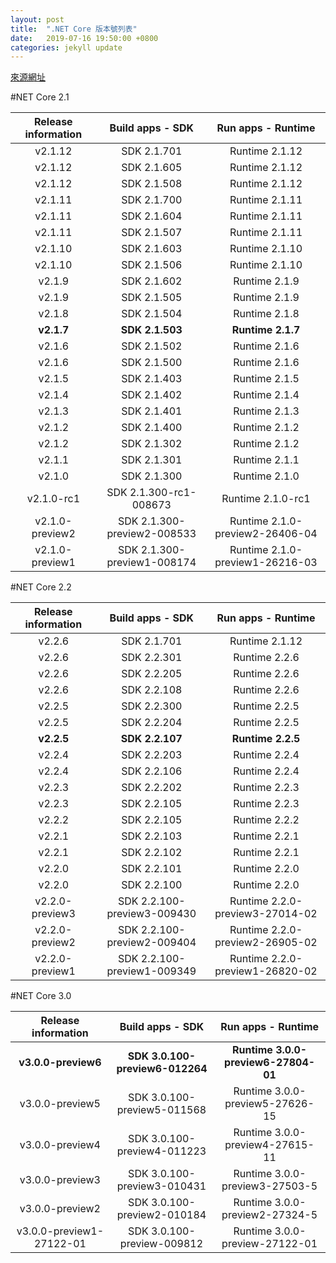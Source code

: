 ```yaml
---
layout: post
title:  ".NET Core 版本號列表"
date:   2019-07-16 19:50:00 +0800
categories: jekyll update
---
```


[來源網址](https://dotnet.microsoft.com/download/dotnet-core)


#NET Core 2.1


| Release information | Build apps - SDK | Run apps - Runtime |
|:-------------------:|:----------------:|:------------------:|
| v2.1.12 | SDK 2.1.701 | Runtime 2.1.12 |
| v2.1.12 | SDK 2.1.605 | Runtime 2.1.12 |
| v2.1.12 | SDK 2.1.508 | Runtime 2.1.12 |
| v2.1.11 | SDK 2.1.700 | Runtime 2.1.11 |
| v2.1.11 | SDK 2.1.604 | Runtime 2.1.11 |
| v2.1.11 | SDK 2.1.507 | Runtime 2.1.11 |
| v2.1.10 | SDK 2.1.603 | Runtime 2.1.10 |
| v2.1.10 | SDK 2.1.506 | Runtime 2.1.10 |
| v2.1.9  | SDK 2.1.602 | Runtime 2.1.9  |
| v2.1.9  | SDK 2.1.505 | Runtime 2.1.9  |
| v2.1.8  | SDK 2.1.504 | Runtime 2.1.8  |
| **v2.1.7** | **SDK 2.1.503** | **Runtime 2.1.7** |
| v2.1.6  | SDK 2.1.502 | Runtime 2.1.6  |
| v2.1.6  | SDK 2.1.500 | Runtime 2.1.6  |
| v2.1.5  | SDK 2.1.403 | Runtime 2.1.5  |
| v2.1.4  | SDK 2.1.402 | Runtime 2.1.4  |
| v2.1.3  | SDK 2.1.401 | Runtime 2.1.3  |
| v2.1.2  | SDK 2.1.400 | Runtime 2.1.2  |
| v2.1.2  | SDK 2.1.302 | Runtime 2.1.2  |
| v2.1.1  | SDK 2.1.301 | Runtime 2.1.1  |
| v2.1.0  | SDK 2.1.300 | Runtime 2.1.0  |
| v2.1.0-rc1 | SDK 2.1.300-rc1-008673 | Runtime 2.1.0-rc1 |
| v2.1.0-preview2 | SDK 2.1.300-preview2-008533 | Runtime 2.1.0-preview2-26406-04 |
| v2.1.0-preview1 | SDK 2.1.300-preview1-008174 | Runtime 2.1.0-preview1-26216-03 |


#NET Core 2.2  


| Release information | Build apps - SDK | Run apps - Runtime |  
|:-------------------:|:----------------:|:------------------:|  
| v2.2.6 | SDK 2.1.701 | Runtime 2.1.12 |  
| v2.2.6 | SDK 2.2.301 | Runtime 2.2.6 |  
| v2.2.6 | SDK 2.2.205 | Runtime 2.2.6 |  
| v2.2.6 | SDK 2.2.108 | Runtime 2.2.6 |  
| v2.2.5 | SDK 2.2.300 | Runtime 2.2.5 |  
| v2.2.5 | SDK 2.2.204 | Runtime 2.2.5 |  
| **v2.2.5** | **SDK 2.2.107** | **Runtime 2.2.5** |  
| v2.2.4 | SDK 2.2.203 | Runtime 2.2.4 |  
| v2.2.4 | SDK 2.2.106 | Runtime 2.2.4 |  
| v2.2.3 | SDK 2.2.202 | Runtime 2.2.3 |  
| v2.2.3 | SDK 2.2.105 | Runtime 2.2.3 |  
| v2.2.2 | SDK 2.2.105 | Runtime 2.2.2 |  
| v2.2.1 | SDK 2.2.103 | Runtime 2.2.1 |  
| v2.2.1 | SDK 2.2.102 | Runtime 2.2.1 |  
| v2.2.0 | SDK 2.2.101 | Runtime 2.2.0 |  
| v2.2.0 | SDK 2.2.100 | Runtime 2.2.0 |  
| v2.2.0-preview3 | SDK 2.2.100-preview3-009430 | Runtime 2.2.0-preview3-27014-02|  
| v2.2.0-preview2 | SDK 2.2.100-preview2-009404 | Runtime 2.2.0-preview2-26905-02|  
| v2.2.0-preview1 | SDK 2.2.100-preview1-009349 | Runtime 2.2.0-preview1-26820-02|  


#NET Core 3.0  


| Release information | Build apps - SDK | Run apps - Runtime |    
|:-------------------:|:----------------:|:------------------:|    
| **v3.0.0-preview6** | **SDK 3.0.100-preview6-012264** | **Runtime 3.0.0-preview6-27804-01** |    
| v3.0.0-preview5 | SDK 3.0.100-preview5-011568 | Runtime 3.0.0-preview5-27626-15 |  
| v3.0.0-preview4 | SDK 3.0.100-preview4-011223 | Runtime 3.0.0-preview4-27615-11 |  
| v3.0.0-preview3 | SDK 3.0.100-preview3-010431 | Runtime 3.0.0-preview3-27503-5 |  
| v3.0.0-preview2 | SDK 3.0.100-preview2-010184 | Runtime 3.0.0-preview2-27324-5 |  
| v3.0.0-preview1-27122-01 | SDK 3.0.100-preview-009812 | Runtime 3.0.0-preview-27122-01 |  